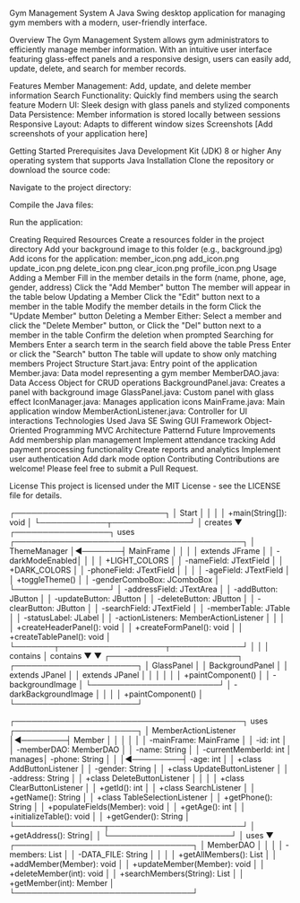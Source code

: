 Gym Management System
A Java Swing desktop application for managing gym members with a modern, user-friendly interface.

Overview
The Gym Management System allows gym administrators to efficiently manage member information. With an intuitive user interface featuring glass-effect panels and a responsive design, users can easily add, update, delete, and search for member records.

Features
Member Management: Add, update, and delete member information
Search Functionality: Quickly find members using the search feature
Modern UI: Sleek design with glass panels and stylized components
Data Persistence: Member information is stored locally between sessions
Responsive Layout: Adapts to different window sizes
Screenshots
[Add screenshots of your application here]

Getting Started
Prerequisites
Java Development Kit (JDK) 8 or higher
Any operating system that supports Java
Installation
Clone the repository or download the source code:

Navigate to the project directory:

Compile the Java files:

Run the application:

Creating Required Resources
Create a resources folder in the project directory
Add your background image to this folder (e.g., background.jpg)
Add icons for the application:
member_icon.png
add_icon.png
update_icon.png
delete_icon.png
clear_icon.png
profile_icon.png
Usage
Adding a Member
Fill in the member details in the form (name, phone, age, gender, address)
Click the "Add Member" button
The member will appear in the table below
Updating a Member
Click the "Edit" button next to a member in the table
Modify the member details in the form
Click the "Update Member" button
Deleting a Member
Either:
Select a member and click the "Delete Member" button, or
Click the "Del" button next to a member in the table
Confirm the deletion when prompted
Searching for Members
Enter a search term in the search field above the table
Press Enter or click the "Search" button
The table will update to show only matching members
Project Structure
Start.java: Entry point of the application
Member.java: Data model representing a gym member
MemberDAO.java: Data Access Object for CRUD operations
BackgroundPanel.java: Creates a panel with background image
GlassPanel.java: Custom panel with glass effect
IconManager.java: Manages application icons
MainFrame.java: Main application window
MemberActionListener.java: Controller for UI interactions
Technologies Used
Java SE
Swing GUI Framework
Object-Oriented Programming
MVC Architecture Patternd
Future Improvements
Add membership plan management
Implement attendance tracking
Add payment processing functionality
Create reports and analytics
Implement user authentication
Add dark mode option
Contributing
Contributions are welcome! Please feel free to submit a Pull Request.

License
This project is licensed under the MIT License - see the LICENSE file for details.

┌───────────────────────────┐
                         │           Start           │
                         │                           │
                         │ +main(String[]): void     │
                         └────────────┬──────────────┘
                                      │ creates
                                      ▼
┌─────────────────┐  uses  ┌─────────────────────────────────────────┐
│  ThemeManager   │◄───────┤               MainFrame                 │
│                 │        │ extends JFrame                          │
│ -darkModeEnabled│        │                                         │
│ +LIGHT_COLORS   │        │ -nameField: JTextField                  │
│ +DARK_COLORS    │        │ -phoneField: JTextField                 │
│                 │        │ -ageField: JTextField                   │
│ +toggleTheme()  │        │ -genderComboBox: JComboBox<String>      │
└─────────────────┘        │ -addressField: JTextArea                │
                           │ -addButton: JButton                     │
                           │ -updateButton: JButton                  │
                           │ -deleteButton: JButton                  │
                           │ -clearButton: JButton                   │
                           │ -searchField: JTextField                │
                           │ -memberTable: JTable                    │
                           │ -statusLabel: JLabel                    │
                           │ -actionListeners: MemberActionListener  │
                           │                                         │
                           │ +createHeaderPanel(): void              │
                           │ +createFormPanel(): void                │
                           │ +createTablePanel(): void               │
                           └───────┬───────────────────┬─────────────┘
                                   │                   │
                                   │ contains          │ contains
                                   ▼                   ▼
                   ┌───────────────────────┐  ┌──────────────────────┐
                   │      GlassPanel       │  │   BackgroundPanel    │
                   │ extends JPanel        │  │  extends JPanel      │
                   │                       │  │                      │
                   │ +paintComponent()     │  │ -backgroundImage     │
                   └───────────────────────┘  │ -darkBackgroundImage │
                                              │                      │
                                              │ +paintComponent()    │
                                              └──────────────────────┘


┌─────────────────────────────────────────┐  uses   ┌──────────────────────┐
│         MemberActionListener            │◄────────┤       Member         │
│                                         │         │                      │
│ -mainFrame: MainFrame                   │         │ -id: int             │
│ -memberDAO: MemberDAO                   │         │ -name: String        │
│ -currentMemberId: int                   │   manages│ -phone: String      │
│                                         │◄─────────┤ -age: int           │
│ +class AddButtonListener                │         │ -gender: String      │
│ +class UpdateButtonListener             │         │ -address: String     │
│ +class DeleteButtonListener             │         │                      │
│ +class ClearButtonListener              │         │ +getId(): int        │
│ +class SearchListener                   │         │ +getName(): String   │
│ +class TableSelectionListener           │         │ +getPhone(): String  │
│ +populateFields(Member): void           │         │ +getAge(): int       │
│ +initializeTable(): void                │         │ +getGender(): String │
└────────────────┬────────────────────────┘         │ +getAddress(): String│
                 │                                  └──────────────────────┘
                 │ uses
                 ▼
┌────────────────────────────────┐
│          MemberDAO             │
│                                │
│ -members: List<Member>         │
│ -DATA_FILE: String             │
│                                │
│ +getAllMembers(): List<Member> │
│ +addMember(Member): void       │
│ +updateMember(Member): void    │
│ +deleteMember(int): void       │
│ +searchMembers(String): List   │
│ +getMember(int): Member        │
└────────────────────────────────┘
